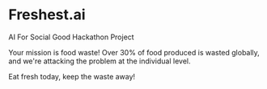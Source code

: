 # Freshest.ai
AI For Social Good Hackathon Project

Your mission is food waste! Over 30% of food produced is wasted globally, and we're attacking the problem at the individual level.

Eat fresh today, keep the waste away!
